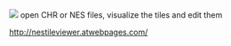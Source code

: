 <img src='https://svgshare.com/i/LLB.svg'/>
open CHR or NES files, visualize the tiles and edit them

http://nestileviewer.atwebpages.com/
